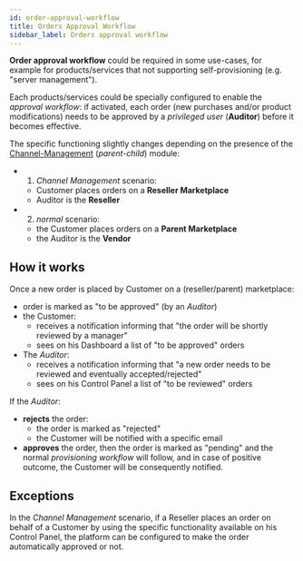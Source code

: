 ```yaml
---
id: order-approval-workflow
title: Orders Approval Workflow
sidebar_label: Orders approval workflow
---
```

**Order approval workflow** could be required in some use-cases, for example for products/services that not supporting
self-provisioning (e.g. "server management").

Each products/services could be specially configured to enable the *approval
workflow*: if activated, each order (new purchases and/or product modifications) needs to be
approved by a *privileged user* (**Auditor**) before it becomes effective.

The specific functioning slightly changes depending on the presence of the
[Channel-Management](channel.md) (*parent-child*) module:

- 1) *Channel Management* scenario:
  - Customer places orders on a **Reseller Marketplace**
  - Auditor is the **Reseller**
- 2) *normal* scenario:
  - the Customer places orders on a **Parent Marketplace**
  - the Auditor is the **Vendor**

## How it works

Once a new order is placed by Customer on a (reseller/parent) marketplace:

- order is marked as "to be approved" (by an *Auditor*)
- the Customer:
  - receives a notification informing that "the order will be shortly reviewed
    by a manager"
  - sees on his Dashboard a list of "to be approved" orders
- The *Auditor*:
  - receives a notification informing that "a new order needs to be reviewed and
    eventually accepted/rejected"
  - sees on his Control Panel a list of "to be reviewed" orders

If the *Auditor*:

- **rejects** the order:
  - the order is marked as "rejected"
  - the Customer will be notified with a specific email
- **approves** the order, then the order is marked as "pending" and the normal
  *provisioning workflow* will follow, and in case of positive outcome, the
  Customer will be consequently notified.

## Exceptions

In the *Channel Management* scenario, if a Reseller places an order on behalf of
a Customer by using the specific functionality available on his Control Panel,
the platform can be configured to make the order automatically approved or not.
